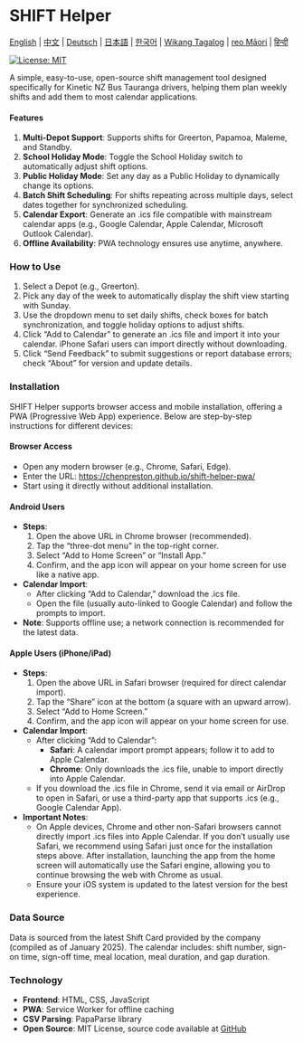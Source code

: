 # SHIFT Helper

[English](README.md) | [中文](README_zh.md) | [Deutsch](README_de.md) | [日本語](README_ja.md) | [한국어](README_ko.md) | [Wikang Tagalog](README_tl.md) | [reo Māori](README_mi.md) | [हिन्दी](README_hi.md)

[![License: MIT](https://img.shields.io/badge/License-MIT-yellow.svg)](https://opensource.org/licenses/MIT)

A simple, easy-to-use, open-source shift management tool designed specifically for Kinetic NZ Bus Tauranga drivers, helping them plan weekly shifts and add them to most calendar applications.

#### Features
1. **Multi-Depot Support**: Supports shifts for Greerton, Papamoa, Maleme, and Standby.
2. **School Holiday Mode**: Toggle the School Holiday switch to automatically adjust shift options.
3. **Public Holiday Mode**: Set any day as a Public Holiday to dynamically change its options.
4. **Batch Shift Scheduling**: For shifts repeating across multiple days, select dates together for synchronized scheduling.
5. **Calendar Export**: Generate an .ics file compatible with mainstream calendar apps (e.g., Google Calendar, Apple Calendar, Microsoft Outlook Calendar).
6. **Offline Availability**: PWA technology ensures use anytime, anywhere.

### How to Use
1. Select a Depot (e.g., Greerton).
2. Pick any day of the week to automatically display the shift view starting with Sunday.
3. Use the dropdown menu to set daily shifts, check boxes for batch synchronization, and toggle holiday options to adjust shifts.
4. Click “Add to Calendar” to generate an .ics file and import it into your calendar. iPhone Safari users can import directly without downloading.
5. Click “Send Feedback” to submit suggestions or report database errors; check “About” for version and update details.

### Installation
SHIFT Helper supports browser access and mobile installation, offering a PWA (Progressive Web App) experience. Below are step-by-step instructions for different devices:

#### Browser Access
- Open any modern browser (e.g., Chrome, Safari, Edge).
- Enter the URL: https://chenpreston.github.io/shift-helper-pwa/
- Start using it directly without additional installation.

#### Android Users
- **Steps**:
  1. Open the above URL in Chrome browser (recommended).
  2. Tap the “three-dot menu” in the top-right corner.
  3. Select “Add to Home Screen” or “Install App.”
  4. Confirm, and the app icon will appear on your home screen for use like a native app.
- **Calendar Import**:
  - After clicking “Add to Calendar,” download the .ics file.
  - Open the file (usually auto-linked to Google Calendar) and follow the prompts to import.
- **Note**: Supports offline use; a network connection is recommended for the latest data.

#### Apple Users (iPhone/iPad)
- **Steps**:
  1. Open the above URL in Safari browser (required for direct calendar import).
  2. Tap the “Share” icon at the bottom (a square with an upward arrow).
  3. Select “Add to Home Screen.”
  4. Confirm, and the app icon will appear on your home screen for use.
- **Calendar Import**:
  - After clicking “Add to Calendar”:
    - **Safari**: A calendar import prompt appears; follow it to add to Apple Calendar.
    - **Chrome**: Only downloads the .ics file, unable to import directly into Apple Calendar.
  - If you download the .ics file in Chrome, send it via email or AirDrop to open in Safari, or use a third-party app that supports .ics (e.g., Google Calendar App).
- **Important Notes**:
  - On Apple devices, Chrome and other non-Safari browsers cannot directly import .ics files into Apple Calendar. If you don’t usually use Safari, we recommend using Safari just once for the installation steps above. After installation, launching the app from the home screen will automatically use the Safari engine, allowing you to continue browsing the web with Chrome as usual.
  - Ensure your iOS system is updated to the latest version for the best experience.

### Data Source
Data is sourced from the latest Shift Card provided by the company (compiled as of January 2025). The calendar includes: shift number, sign-on time, sign-off time, meal location, meal duration, and gap duration.

### Technology
- **Frontend**: HTML, CSS, JavaScript
- **PWA**: Service Worker for offline caching
- **CSV Parsing**: PapaParse library
- **Open Source**: MIT License, source code available at [GitHub](https://github.com/chenpreston/shift-helper)